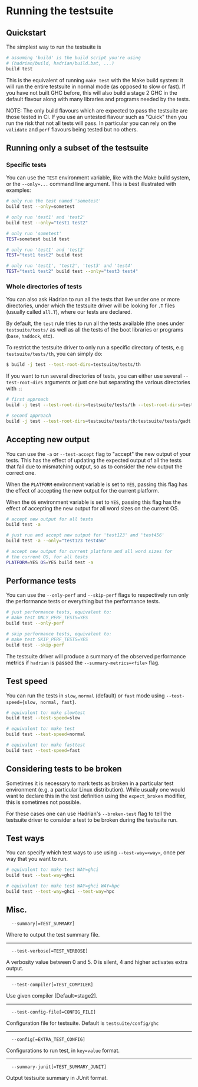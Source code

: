 # Running the testsuite

## Quickstart

The simplest way to run the testsuite is

``` sh
# assuming 'build' is the build script you're using
# (hadrian/build, hadrian/build.bat, ...)
build test
```

This is the equivalent of running `make test` with the
Make build system: it will run the entire testsuite in
normal mode (as opposed to slow or fast). If you have not
built GHC before, this will also build a stage 2 GHC in
the default flavour along with many libraries and programs
needed by the tests.

NOTE: The only build flavours which are expected to pass the testsuite are those
tested in CI. If you use an untested flavour such as "Quick" then you run the
risk that not all tests will pass. In particular you can rely on the `validate`
and `perf` flavours being tested but no others.

## Running only a subset of the testsuite

### Specific tests

You can use the `TEST` environment variable, like with the
Make build system, or the `--only=...` command line argument.
This is best illustrated with examples:

``` sh
# only run the test named 'sometest'
build test --only=sometest

# only run 'test1' and 'test2'
build test --only="test1 test2"

# only run 'sometest'
TEST=sometest build test

# only run 'test1' and 'test2'
TEST="test1 test2" build test

# only run 'test1', 'test2', 'test3' and 'test4'
TEST="test1 test2" build test --only="test3 test4"
```

### Whole directories of tests

You can also ask Hadrian to run all the tests that live under one or
more directories, under which the testsuite driver will be looking for
`.T` files (usually called `all.T`), where our tests are declared.

By default, the `test` rule tries to run all the tests available (the ones
under `testsuite/tests/` as well as all the tests of the boot libraries
or programs (`base`, `haddock`, etc).

To restrict the testsuite driver to only run a specific directory of tests,
e.g `testsuite/tests/th`, you can simply do:

``` sh
$ build -j test --test-root-dirs=testsuite/tests/th
```

If you want to run several directories of tests, you can either
use several `--test-root-dirs` arguments or just one but separating
the various directories with `:`:

``` sh
# first approach
build -j test --test-root-dirs=testsuite/tests/th --test-root-dirs=testsuite/tests/gadt

# second approach
build -j test --test-root-dirs=testsuite/tests/th:testsuite/tests/gadt
```

## Accepting new output

You can use the `-a` or `--test-accept` flag to "accept" the new
output of your tests. This has the effect of updating the expected
output of all the tests that fail due to mismatching output, so as to
consider the new output the correct one.

When the `PLATFORM` environment variable is set to `YES`, passing this flag has
the effect of accepting the new output for the current platform.

When the `OS` environment variable is set to `YES`, passing this flag has the
effect of accepting the new output for all word sizes on the current OS.

``` sh
# accept new output for all tests
build test -a

# just run and accept new output for 'test123' and 'test456'
build test -a --only="test123 test456"

# accept new output for current platform and all word sizes for
# the current OS, for all tests
PLATFORM=YES OS=YES build test -a
```

## Performance tests

You can use the `--only-perf` and `--skip-perf` flags to
respectively run only the performance tests or everything
but the performance tests.

``` sh
# just performance tests, equivalent to:
# make test ONLY_PERF_TESTS=YES
build test --only-perf

# skip performance tests, equivalent to:
# make test SKIP_PERF_TESTS=YES
build test --skip-perf
```

The testsuite driver will produce a summary of the observed performance metrics
if `hadrian` is passed the `--summary-metrics=<file>` flag.

## Test speed

You can run the tests in `slow`, `normal` (default) or `fast`
mode using `--test-speed={slow, normal, fast}`.

``` sh
# equivalent to: make slowtest
build test --test-speed=slow

# equivalent to: make test
build test --test-speed=normal

# equivalent to: make fasttest
build test --test-speed=fast
```

## Considering tests to be broken

Sometimes it is necessary to mark tests as broken in a particular test
environment (e.g. a particular Linux distribution). While usually one would
want to declare this in the test definition using the `expect_broken` modifier,
this is sometimes not possible.

For these cases one can use Hadrian's `--broken-test` flag to tell the
testsuite driver to consider a test to be broken during the testsuite run.

## Test ways

You can specify which test ways to use using `--test-way=<way>`,
once per way that you want to run.

``` sh
# equivalent to: make test WAY=ghci
build test --test-way=ghci

# equivalent to: make test WAY=ghci WAY=hpc
build test --test-way=ghci --test-way=hpc
```

## Misc.

```
  --summary[=TEST_SUMMARY]
```
Where to output the test summary file.

---

```
  --test-verbose[=TEST_VERBOSE]
```
A verbosity value between 0 and 5. 0 is silent, 4 and higher
activates extra output.

---

```
  --test-compiler[=TEST_COMPILER]
```
Use given compiler [Default=stage2].

---

```
  --test-config-file[=CONFIG_FILE]
```
Configuration file for testsuite. Default is
`testsuite/config/ghc`

---

```
  --config[=EXTRA_TEST_CONFIG]
```
Configurations to run test, in `key=value` format.

---

```
  --summary-junit[=TEST_SUMMARY_JUNIT]
```
Output testsuite summary in JUnit format.
